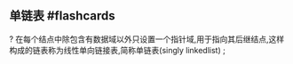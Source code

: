 
## 单链表 #flashcards 
?
在每个结点中除包含有数据域以外只设置一个指针域,用于指向其后继结点,这样构成的链表称为线性单向链接表,简称单链表(singly linkedlist) ;
<!--ID: 1706174157829-->

